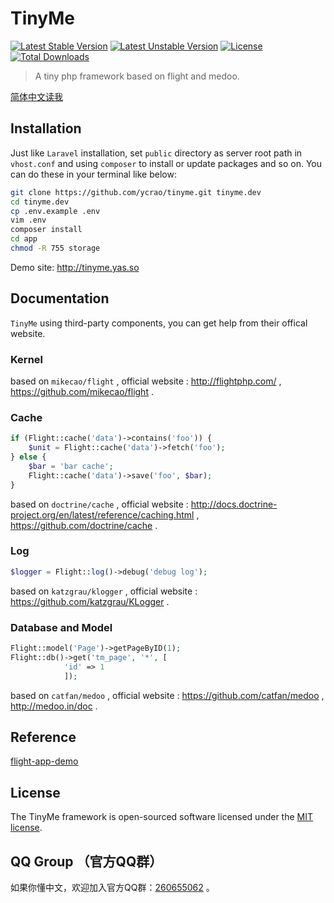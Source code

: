 # TinyMe

[![Latest Stable Version](https://poser.pugx.org/ycrao/tinyme/v/stable.svg?format=flat-square)](https://packagist.org/packages/ycrao/tinyme)
[![Latest Unstable Version](https://poser.pugx.org/ycrao/tinyme/v/unstable.svg?format=flat-square)](https://packagist.org/packages/ycrao/tinyme)
[![License](https://poser.pugx.org/ycrao/tinyme/license?format=flat-square)](https://packagist.org/packages/ycrao/tinyme)
[![Total Downloads](https://poser.pugx.org/ycrao/tinyme/downloads?format=flat-square)](https://packagist.org/packages/ycrao/tinyme)

>   A tiny php framework based on flight and medoo.

[简体中文读我](README_zh-CN.md)

## Installation

Just like `Laravel` installation, set `public` directory as server root path in `vhost.conf` and using `composer` to install or update packages and so on. You can do these in your terminal like below:

```bash
git clone https://github.com/ycrao/tinyme.git tinyme.dev
cd tinyme.dev
cp .env.example .env
vim .env
composer install
cd app
chmod -R 755 storage
```



Demo site: http://tinyme.yas.so

## Documentation

`TinyMe` using third-party components, you can get help from their offical website.

### Kernel

based on `mikecao/flight` , official website : http://flightphp.com/ , https://github.com/mikecao/flight .


### Cache

```php
if (Flight::cache('data')->contains('foo')) {
    $unit = Flight::cache('data')->fetch('foo');
} else {
    $bar = 'bar cache';
    Flight::cache('data')->save('foo', $bar);
}
```

based on `doctrine/cache` , official website : http://docs.doctrine-project.org/en/latest/reference/caching.html , https://github.com/doctrine/cache .

### Log

```php
$logger = Flight::log()->debug('debug log');
```

based on `katzgrau/klogger` , official website : https://github.com/katzgrau/KLogger .


### Database and Model

```php
Flight::model('Page')->getPageByID(1);
Flight::db()->get('tm_page', '*', [
            'id' => 1
            ]);
```

based on `catfan/medoo` , official website : https://github.com/catfan/medoo , http://medoo.in/doc .

## Reference

[flight-app-demo](https://github.com/xubodreamsky/flight-app-demo)

## License

The TinyMe framework is open-sourced software licensed under the [MIT license](http://opensource.org/licenses/MIT).

## QQ Group （官方QQ群）

如果你懂中文，欢迎加入官方QQ群：[260655062](http://shang.qq.com/wpa/qunwpa?idkey=c43a551e4bc0ff5c5051ec8f6d901ab21c1e89e3001d6cf0b0b4a28c0fa4d4f8) 。
